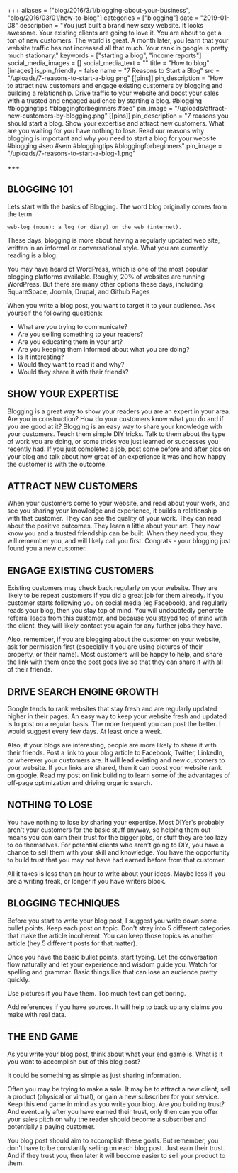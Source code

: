 +++
aliases = ["blog/2016/3/1/blogging-about-your-business", "blog/2016/03/01/how-to-blog"]
categories = ["blogging"]
date = "2019-01-08"
description = "You just built a brand new sexy website.  It looks awesome.  Your existing clients are going to love it.  You are about to get a ton of new customers.  The world is great. A month later, you learn that your website traffic has not increased all that much.  Your rank in google is pretty much stationary."
keywords = ["starting a blog", "income reports"]
social_media_images = []
social_media_text = ""
title = "How to blog"
[images]
is_pin_friendly = false
name = "7 Reasons to Start a Blog"
src = "/uploads/7-reasons-to-start-a-blog.png"
[[pins]]
pin_description = "How to attract new customers and engage existing customers by blogging and building a relationship. Drive traffic to your website and boost your sales with a trusted and engaged audience by starting a blog. #blogging #bloggingtips #bloggingforbeginners #seo"
pin_image = "/uploads/attract-new-customers-by-blogging.png"
[[pins]]
pin_description = "7 reasons you should start a blog. Show your expertise and attract new customers.  What are you waiting for you have nothing to lose.  Read our reasons why blogging is important and why you need to start a blog for your website.  #blogging #seo #sem #bloggingtips #bloggingforbeginners"
pin_image = "/uploads/7-reasons-to-start-a-blog-1.png"

+++
## BLOGGING 101

Lets start with the basics of Blogging.  The word blog originally comes from the term

    web-log (noun): a log (or diary) on the web (internet).  

These days, blogging is more about having a regularly updated web site, written in an informal or conversational style.  What you are currently reading is a blog.

You may have heard of WordPress, which is one of the most popular blogging platforms available.  Roughly, 20% of websites are running WordPress.  But there are many other options these days, including SquareSpace, Joomla, Drupal, and Github Pages

When you write a blog post, you want to target it to your audience.  Ask yourself the following questions:

* What are you trying to communicate?
* Are  you selling something to your readers?
* Are you educating them in your art?
* Are you keeping them informed about what you are doing?
* Is it interesting?
* Would they want to read it and why?
* Would they share it with their friends?

## SHOW YOUR EXPERTISE

Blogging is a great way to show your readers you are an expert in your area.  Are you in construction?  How do your customers know what you do and if you are good at it?  Blogging is an easy way to share your knowledge with your customers.  Teach them simple DIY tricks.  Talk to them about the type of work you are doing, or some tricks you just learned or successes you recently had.  If you just completed a job, post some before and after pics on your blog and talk about how great of an experience it was and how happy the customer is with the outcome.

## ATTRACT NEW CUSTOMERS

When your customers come to your website, and read about your work, and see you sharing your knowledge and experience, it builds a relationship with that customer. They can see the quality of your work.  They can read about the positive outcomes.  They learn a little about your art. They now know you and a trusted friendship can be built.  When they need you, they will remember you, and will likely call you first.  Congrats - your blogging just found you a new customer.

## ENGAGE EXISTING CUSTOMERS

Existing customers may check back regularly on your website.  They are likely to be repeat customers if you did a great job for them already.  If you customer starts following you on social media (eg Facebook), and regularly reads your blog, then you stay top of mind.  You will undoubtedly generate referral leads from this customer, and because you stayed top of mind with the client, they will likely contact you again for any further jobs they have.

Also, remember, if you are blogging about the customer on your website, ask for permission first (especially if you are using pictures of their property, or their name).  Most customers will be happy to help, and share the link with them once the post goes live so that they can share it with all of their friends.

## DRIVE SEARCH ENGINE GROWTH

Google tends to rank websites that stay fresh and are regularly updated higher in their pages.  An easy way to keep your website fresh and updated is to post on a regular basis.  The more frequent you  can post the better.  I would suggest every few days.  At least once a week.

Also, if your blogs are interesting, people are more likely to share it with their friends.  Post a link to your blog article to Facebook, Twitter, LinkedIn, or wherever your customers are.  It will lead existing and new customers to your website.  If your links are shared, then it can boost your website rank on google.  Read my post on link building to learn some of the advantages of off-page optimization and driving organic search.

## NOTHING TO LOSE

You have nothing to lose by sharing your expertise.  Most DIYer's probably aren't your customers for the basic stuff anyway, so helping them out means you can earn their trust for the bigger jobs, or stuff they are too lazy to do themselves.  For potential clients who aren't going to DIY, you have a chance to sell them with your skill and knowledge.  You have the opportunity to build trust that you may not have had earned before from that customer.

All it takes is less than an hour to write about your ideas.  Maybe less if you are a writing freak, or longer if you have writers block.

## BLOGGING TECHNIQUES

Before you start to write your blog post, I suggest you write down some bullet points.  Keep each post on topic.  Don't stray into 5 different categories that make the article incoherent.  You can keep those topics as another article (hey 5 different posts for that matter).

Once you have the basic bullet points, start typing.  Let the conversation flow naturally and let your experience and wisdom guide you.  Watch for spelling and grammar.  Basic things like that can lose an audience pretty quickly.

Use pictures if you have them.  Too much text can get boring.

Add references if you have sources.  It will help to back up any claims you make with real data.

## THE END GAME

As you write your blog post, think about what your end game is.   What is it you want to accomplish out of this blog post?

It could be something as simple as just sharing information.

Often you may be trying to make a sale.  It may be to attract a new client, sell a product (physical or virtual), or gain a new subscriber for your service..  Keep this end game in mind as you write your blog.  Are you building trust?  And eventually after you have earned their trust, only then can you offer your sales pitch on why the reader should become a subscriber and potentially a paying customer.

You blog post should aim to accomplish these goals.  But remember, you don't have to be constantly selling on each blog post.  Just earn their trust.  And if they trust you, then later it will become easier to sell your product to them.